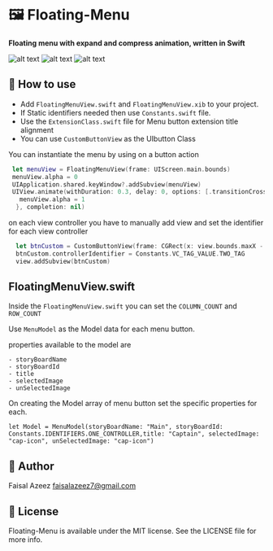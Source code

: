# 🖼 Floating-Menu

**Floating menu with expand and compress animation, written in Swift**

![alt text](https://github.com/faisalazeez/Floating-Menu/blob/master/ScreenShot_01.gif)
![alt text](https://raw.githubusercontent.com/username/projectname/branch/path/to/img.png)
![alt text](https://raw.githubusercontent.com/username/projectname/branch/path/to/img.png)

## 🔨 How to use

- Add ```FloatingMenuView.swift``` and ```FloatingMenuView.xib``` to your project. 
- If Static identifiers needed then use ```Constants.swift``` file.
- Use the ```ExtensionClass.swift``` file for Menu button extension title alignment
- You can use ```CustomButtonView``` as the UIbutton Class

You can instantiate the menu by using on a button action

```Swift
 let menuView = FloatingMenuView(frame: UIScreen.main.bounds)
 menuView.alpha = 0
 UIApplication.shared.keyWindow?.addSubview(menuView)
 UIView.animate(withDuration: 0.3, delay: 0, options: [.transitionCrossDissolve], animations: {
   menuView.alpha = 1
  }, completion: nil)
```

on each view controller you have to manually add view and set the identifier for each view controller

```Swift
  let btnCustom = CustomButtonView(frame: CGRect(x: view.bounds.maxX - 100, y: view.bounds.maxY - 100, width: 70, height: 70))
  btnCustom.controllerIdentifier = Constants.VC_TAG_VALUE.TWO_TAG
  view.addSubview(btnCustom)
```
## FloatingMenuView.swift

Inside the ```FloatingMenuView.swift``` you can set the ```COLUMN_COUNT``` and ```ROW_COUNT```

Use ```MenuModel``` as the Model data for each menu button.

  properties available to the model are
  
    - storyBoardName
    - storyBoardId
    - title
    - selectedImage
    - unSelectedImage
 
On creating the Model array of menu button set the specific properties for each.

```  
let Model = MenuModel(storyBoardName: "Main", storyBoardId: Constants.IDENTIFIERS.ONE_CONTROLLER,title: "Captain", selectedImage: "cap-icon", unSelectedImage: "cap-icon")
```

## 👤 Author

Faisal Azeez faisalazeez7@gmail.com

## 📄 License

Floating-Menu is available under the MIT license. See the LICENSE file for more info.
